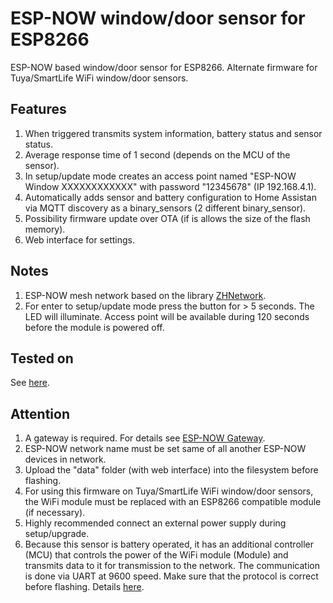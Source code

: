 # ESP-NOW window/door sensor for ESP8266

ESP-NOW based window/door sensor for ESP8266. Alternate firmware for Tuya/SmartLife WiFi window/door sensors.

## Features

1. When triggered transmits system information, battery status and sensor status.
2. Average response time of 1 second (depends on the MCU of the sensor).
3. In setup/update mode creates an access point named "ESP-NOW Window XXXXXXXXXXXX" with password "12345678" (IP 192.168.4.1).
4. Automatically adds sensor and battery configuration to Home Assistan via MQTT discovery as a binary_sensors (2 different binary_sensor).
5. Possibility firmware update over OTA (if is allows the size of the flash memory).
6. Web interface for settings.
  
## Notes

1. ESP-NOW mesh network based on the library [ZHNetwork](https://github.com/aZholtikov/ZHNetwork).
2. For enter to setup/update mode press the button for > 5 seconds. The LED will illuminate. Access point will be available during 120 seconds before the module is powered off.

## Tested on

See [here](https://github.com/aZholtikov/ESP-NOW-Window-Door-Sensor/tree/main/hardware).

## Attention

1. A gateway is required. For details see [ESP-NOW Gateway](https://github.com/aZholtikov/ESP-NOW-Gateway).
2. ESP-NOW network name must be set same of all another ESP-NOW devices in network.
3. Upload the "data" folder (with web interface) into the filesystem before flashing.
4. For using this firmware on Tuya/SmartLife WiFi window/door sensors, the WiFi module must be replaced with an ESP8266 compatible module (if necessary).
5. Highly recommended connect an external power supply during setup/upgrade.
6. Because this sensor is battery operated, it has an additional controller (MCU) that controls the power of the WiFi module (Module) and transmits data to it for transmission to the network. The communication is done via UART at 9600 speed. Make sure that the protocol is correct before flashing. Details [here](https://github.com/aZholtikov/ESP-NOW-Window-Door-Sensor/tree/main/doc).
